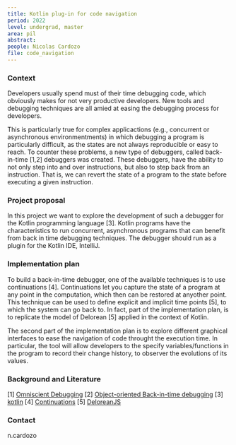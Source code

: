 ```yaml
---
title: Kotlin plug-in for code navigation
period: 2022
level: undergrad, master
area: pil
abstract: 
people: Nicolas Cardozo
file: code_navigation
---
```


### Context

Developers usually spend must of their time debugging code, which obviously makes for not very productive developers. New tools and debugging techniques are all amied at easing the debugging process for developers.

This is particularly true for complex applicactions (e.g., concurrent or asynchronous environmentments) in which debugging a program is particularly difficult, as the states are not always reproducible or easy to reach. To counter these problems, a new type of debuggers, called back-in-time [1,2] debuggers was created. These debuggers, have the ability to not only step into and over instructions, but also to step back from an instruction. That is, we can revert the state of a program to the state before executing a given instruction.  

### Project proposal

In this project we want to explore the development of such a debugger for the Kotlin programming language [3]. Kotlin programs have the characteristics to run concurrent, asynchronous programs that can benefit from back in time debugging techniques. The debugger should run as a plugin for the Kotlin IDE, IntelliJ.

### Implementation plan

To build a back-in-time debugger, one of the available techniques is to use continuations [4]. Continuations let you capture the state of a program at any point in the computation, which then can be restored at anyother point. This technique can be used to define explicit and implicit time points [5], to which the system can go back to. In fact, part of the implementation plan, is to replicate the model of Delorean [5] applied in the context of Kotlin.

The second part of the implementation plan is to explore different graphical interfaces to ease the navigation of code throught the execution time. In particular, the tool will allow developers to the specify variables/functions in the program to record their change history, to observer the evolutions of its values.

### Background and Literature

[1] [Omniscient Debugging](https://ieeexplore.ieee.org/abstract/document/5287015)
[2] [Object-oriented Back-in-time debugging](https://link.springer.com/chapter/10.1007/978-3-540-70592-5_25)
[3] [kotlin](https://kotlinlang.org)
[4] [Continuations](http://www.math.bas.bg/~bantchev/place/iswim/conti-disco.pdf)
[5] [DeloreanJS](https://youtu.be/bGZ73Dtpt6E)

### Contact

n.cardozo
